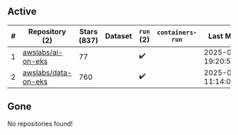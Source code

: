 ## Active
| # | Repository (2) | Stars (837) | Dataset | `run` (2) | `containers-run` | Last Modified |
| --- | --- | --- | --- | --- | --- | --- |
| 1 | [awslabs/ai-on-eks](https://github.com/awslabs/ai-on-eks) | 77 |  | :heavy_check_mark: |  | 2025-06-07 19:20:50+00:00 |
| 2 | [awslabs/data-on-eks](https://github.com/awslabs/data-on-eks) | 760 |  | :heavy_check_mark: |  | 2025-06-10 11:14:03+00:00 |

## Gone
No repositories found!

